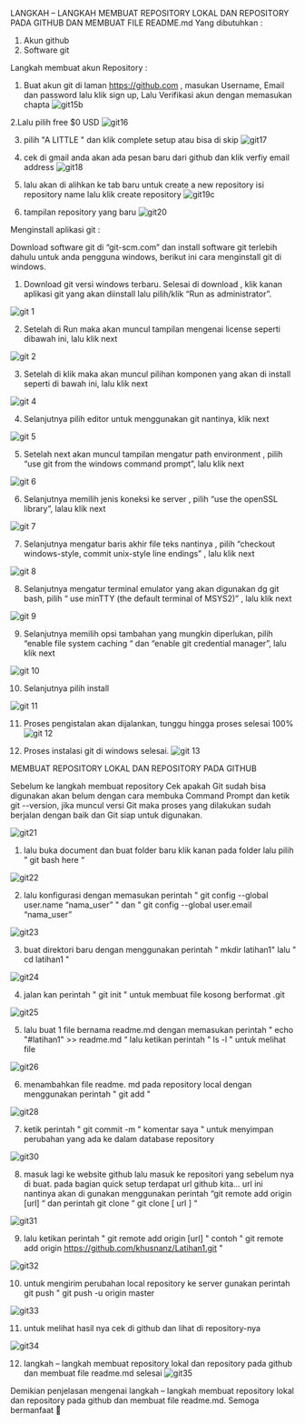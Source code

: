 LANGKAH – LANGKAH MEMBUAT REPOSITORY LOKAL DAN REPOSITORY PADA GITHUB DAN MEMBUAT FILE README.md
Yang dibutuhkan :
1.	Akun github
2.	Software git

Langkah membuat akun Repository :

1.	Buat akun git di laman https://github.com , masukan Username, Email dan password lalu klik sign up, Lalu Verifikasi akun dengan memasukan chapta
![git15b](https://user-images.githubusercontent.com/57025775/67614244-b0f51780-f7e3-11e9-97bb-a042c44e6431.jpg)

2.Lalu pilih free $0 USD
![git16](https://user-images.githubusercontent.com/57025775/67614261-e7cb2d80-f7e3-11e9-90c8-25631b61a0eb.jpg)

3.	pilih "A LITTLE " dan klik complete setup atau bisa di skip
![git17](https://user-images.githubusercontent.com/57025775/67614286-91122380-f7e4-11e9-8551-4933c623b56c.jpg)

4.	cek di gmail anda akan ada pesan baru dari github dan klik verfiy email address
![git18](https://user-images.githubusercontent.com/57025775/67614301-e2221780-f7e4-11e9-9262-06215da533d1.jpg)

5.	lalu akan di alihkan ke tab baru untuk create a new repository isi repository name lalu klik create repository
![git19c](https://user-images.githubusercontent.com/57025775/67614311-139ae300-f7e5-11e9-889a-dcd89e8767f3.jpg)

6.	tampilan repository yang baru
![git20](https://user-images.githubusercontent.com/57025775/67614320-4644db80-f7e5-11e9-87df-aad6984d911a.jpg)

Menginstall aplikasi git :

Download software git di “git-scm.com” dan install software git terlebih dahulu untuk anda pengguna windows, berikut ini cara menginstall git di windows.

1.	Download git versi windows terbaru.  Selesai di download , klik kanan aplikasi git yang akan diinstall lalu pilih/klik “Run as administrator”.

![git 1](https://user-images.githubusercontent.com/57025775/67614332-7be9c480-f7e5-11e9-8044-495f98cb3a77.jpg)

2.	Setelah di Run maka akan muncul tampilan mengenai license seperti dibawah ini, lalu klik next

![git 2](https://user-images.githubusercontent.com/57025775/67614338-a176ce00-f7e5-11e9-8954-95a5eadfb18e.jpg)

3.	Setelah di klik maka akan muncul pilihan komponen yang akan di install seperti di bawah ini, lalu klik next

![git 4](https://user-images.githubusercontent.com/57025775/67614354-d97e1100-f7e5-11e9-8cba-ab2fb75a62bd.jpg)

4.	Selanjutnya pilih editor untuk menggunakan git nantinya, klik next

![git 5](https://user-images.githubusercontent.com/57025775/67614362-fc102a00-f7e5-11e9-89f0-3abfc7d749b6.jpg)

5.	Setelah next akan muncul tampilan mengatur path environment , pilih “use git from the windows command prompt”, lalu klik next

![git 6](https://user-images.githubusercontent.com/57025775/67614368-1a762580-f7e6-11e9-922f-5b8b242b2461.jpg)

6.	Selanjutnya memilih jenis koneksi ke server , pilih “use the openSSL library”, lalau klik next

![git 7](https://user-images.githubusercontent.com/57025775/67614380-45f91000-f7e6-11e9-84d8-3788b97d43e9.jpg)

7.	Selanjutnya mengatur baris akhir file teks nantinya , pilih “checkout windows-style, commit unix-style line endings” , lalu klik next

![git 8](https://user-images.githubusercontent.com/57025775/67614385-6032ee00-f7e6-11e9-94ec-98155b48a3b2.jpg)

8.	Selanjutnya mengatur terminal emulator yang akan digunakan dg git bash, pilih “ use minTTY (the default terminal of MSYS2)” , lalu klik next

![git 9](https://user-images.githubusercontent.com/57025775/67614391-8062ad00-f7e6-11e9-927b-e653594acfee.jpg)

9.	Selanjutnya memilih opsi tambahan yang mungkin diperlukan, pilih “enable file system caching “ dan “enable git credential manager”, lalu klik next

![git 10](https://user-images.githubusercontent.com/57025775/67614399-a8521080-f7e6-11e9-8f49-0d15977cb783.jpg)

10.	Selanjutnya pilih install 

![git 11](https://user-images.githubusercontent.com/57025775/67614416-d899af00-f7e6-11e9-8dd3-06b5c82956d2.jpg)

11.	Proses pengistalan akan dijalankan, tunggu hingga proses selesai 100%
![git 12](https://user-images.githubusercontent.com/57025775/67614420-ef400600-f7e6-11e9-8972-850785713cc0.jpg)

12.	Proses instalasi git di windows selesai.
![git 13](https://user-images.githubusercontent.com/57025775/67614424-054dc680-f7e7-11e9-9ce0-6820956dda84.jpg)

MEMBUAT REPOSITORY LOKAL DAN REPOSITORY PADA GITHUB

Sebelum ke langkah membuat repository Cek apakah Git sudah bisa digunakan akan belum dengan cara membuka Command Prompt dan ketik git --version, jika muncul versi Git maka proses yang dilakukan sudah berjalan dengan baik dan Git siap untuk digunakan.

![git21](https://user-images.githubusercontent.com/57025775/67614470-b8b6bb00-f7e7-11e9-9d74-724128014237.jpg)

1.	lalu buka document dan buat folder baru klik kanan pada folder lalu pilih ” git bash here “

![git22](https://user-images.githubusercontent.com/57025775/67614494-10552680-f7e8-11e9-82ae-4ef5dda90d19.jpg)

2.	lalu konfigurasi dengan memasukan perintah " git config --global user.name “nama_user” " dan " git config --global user.email “nama_user”

![git23](https://user-images.githubusercontent.com/57025775/67614542-1697d280-f7e9-11e9-832a-33d9d632ccf8.jpg)

3.	buat direktori baru dengan menggunakan perintah " mkdir latihan1" lalu " cd latihan1 "

![git24](https://user-images.githubusercontent.com/57025775/67614549-421abd00-f7e9-11e9-858c-41da6f821f49.jpg)

4.	jalan kan perintah " git init " untuk membuat file kosong berformat .git

![git25](https://user-images.githubusercontent.com/57025775/67614570-74c4b580-f7e9-11e9-8001-551e3463f004.jpg)

5.	lalu buat 1 file bernama readme.md dengan memasukan perintah " echo "#latihan1" >> readme.md “ lalu ketikan perintah " ls -l " untuk melihat file

![git26](https://user-images.githubusercontent.com/57025775/67614589-c10ff580-f7e9-11e9-9069-9aa1edb5c048.jpg)

6.	menambahkan file readme. md pada repository local dengan menggunakan perintah " git add "

![git28](https://user-images.githubusercontent.com/57025775/67614614-3a0f4d00-f7ea-11e9-8c34-a8c34bdee7fd.jpg)

7.	ketik perintah " git commit -m " komentar saya " untuk menyimpan perubahan yang ada ke dalam database repository

![git30](https://user-images.githubusercontent.com/57025775/67614625-6dea7280-f7ea-11e9-9c0d-ef0cf2e551a3.jpg)

8.	masuk lagi ke website github lalu masuk ke repositori yang sebelum nya di buat.
pada bagian quick setup terdapat url github kita... url ini nantinya akan di gunakan menggunakan perintah “git remote add origin [url] “ dan perintah git clone “ git clone [ url ] “

![git31](https://user-images.githubusercontent.com/57025775/67614641-e3eed980-f7ea-11e9-88e8-f0ded22bc6b0.jpg)

9.	lalu ketikan perintah " git remote add origin [url] " contoh " git remote add origin https://github.com/khusnanz/Latihan1.git  "

![git32](https://user-images.githubusercontent.com/57025775/67614648-0d0f6a00-f7eb-11e9-8250-2b02ad50a609.jpg)

10.	untuk mengirim perubahan local repository ke server gunakan perintah git push " git push -u origin master

![git33](https://user-images.githubusercontent.com/57025775/67614679-5bbd0400-f7eb-11e9-9a3a-5b2042e50865.jpg)

11.	 untuk melihat hasil nya cek di github dan lihat di repository-nya

![git34](https://user-images.githubusercontent.com/57025775/67614691-97f06480-f7eb-11e9-815e-1cd8ecc2ba27.jpg)


12.	langkah – langkah membuat repository lokal dan repository pada github dan membuat file readme.md selesai
![git35](https://user-images.githubusercontent.com/57025775/67614714-f289c080-f7eb-11e9-86ee-d519a15a31a4.jpg)



Demikian penjelasan mengenai langkah – langkah membuat repository lokal dan repository pada github dan membuat file readme.md. Semoga bermanfaat  

